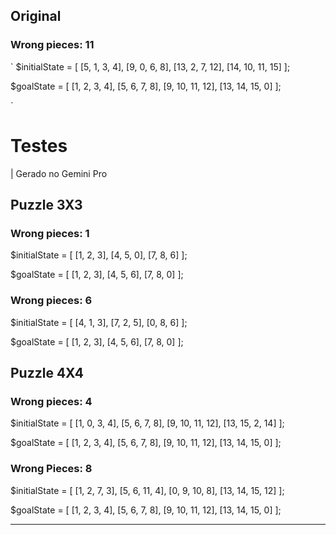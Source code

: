 ## Original

### Wrong pieces: 11

`
$initialState = [
[5, 1, 3, 4],
[9, 0, 6, 8],
[13, 2, 7, 12],
[14, 10, 11, 15]
];

$goalState = [
[1, 2, 3, 4],
[5, 6, 7, 8],
[9, 10, 11, 12],
[13, 14, 15, 0]
];

`

# Testes

| Gerado no Gemini Pro

## Puzzle 3X3

### Wrong pieces: 1

$initialState = [
[1, 2, 3],
[4, 5, 0],
[7, 8, 6]
];

$goalState = [
[1, 2, 3],
[4, 5, 6],
[7, 8, 0]
];

### Wrong pieces: 6

$initialState = [
[4, 1, 3],
[7, 2, 5],
[0, 8, 6]
];

$goalState = [
[1, 2, 3],
[4, 5, 6],
[7, 8, 0]
];

## Puzzle 4X4

### Wrong pieces: 4

$initialState = [
[1, 0, 3, 4],
[5, 6, 7, 8],
[9, 10, 11, 12],
[13, 15, 2, 14]
];

$goalState = [
[1, 2, 3, 4],
[5, 6, 7, 8],
[9, 10, 11, 12],
[13, 14, 15, 0]
];

### Wrong Pieces: 8

$initialState = [
[1, 2, 7, 3],
[5, 6, 11, 4],
[0, 9, 10, 8],
[13, 14, 15, 12]
];

$goalState = [
[1, 2, 3, 4],
[5, 6, 7, 8],
[9, 10, 11, 12],
[13, 14, 15, 0]
];

---
